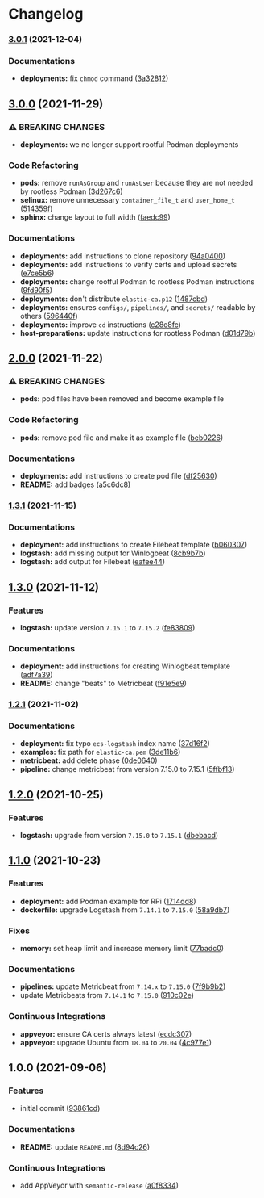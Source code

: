 # Changelog

### [3.0.1](https://github.com/extra2000/elastic-logstash-pod/compare/v3.0.0...v3.0.1) (2021-12-04)


### Documentations

* **deployments:** fix `chmod` command ([3a32812](https://github.com/extra2000/elastic-logstash-pod/commit/3a3281242b9e95752722349edf799327fb4d0ca9))

## [3.0.0](https://github.com/extra2000/elastic-logstash-pod/compare/v2.0.0...v3.0.0) (2021-11-29)


### ⚠ BREAKING CHANGES

* **deployments:** we no longer support rootful Podman deployments

### Code Refactoring

* **pods:** remove `runAsGroup` and `runAsUser` because they are not needed by rootless Podman ([3d267c6](https://github.com/extra2000/elastic-logstash-pod/commit/3d267c6631880ef2540a1898a48d6621b9510ed2))
* **selinux:** remove unnecessary `container_file_t` and `user_home_t` ([514359f](https://github.com/extra2000/elastic-logstash-pod/commit/514359f983d2b7839aa52070dadb20a9fbed7b79))
* **sphinx:** change layout to full width ([faedc99](https://github.com/extra2000/elastic-logstash-pod/commit/faedc99fa9c837815e8f771e4ca6391194c43a31))


### Documentations

* **deployments:** add instructions to clone repository ([94a0400](https://github.com/extra2000/elastic-logstash-pod/commit/94a04001f9ca0f52917a86c827e5f36778f87f3d))
* **deployments:** add instructions to verify certs and upload secrets ([e7ce5b6](https://github.com/extra2000/elastic-logstash-pod/commit/e7ce5b6242f9034ac63153f3add6e365c95b22b8))
* **deployments:** change rootful Podman to rootless Podman instructions ([9fd90f5](https://github.com/extra2000/elastic-logstash-pod/commit/9fd90f57ba88f48d471415d7ee816938188f0afa))
* **deployments:** don't distribute `elastic-ca.p12` ([1487cbd](https://github.com/extra2000/elastic-logstash-pod/commit/1487cbd3f813218e466eb56f9ed3ca0cdceeb0e2))
* **deployments:** ensures `configs/`, `pipelines/`, and `secrets/` readable by others ([596440f](https://github.com/extra2000/elastic-logstash-pod/commit/596440f9d8989203590abd3a623af58bb5c264c5))
* **deployments:** improve `cd` instructions ([c28e8fc](https://github.com/extra2000/elastic-logstash-pod/commit/c28e8fc755de08fac6168e0cba0a72f8c1f36968))
* **host-preparations:** update instructions for rootless Podman ([d01d79b](https://github.com/extra2000/elastic-logstash-pod/commit/d01d79bda9d7b4d8c1a7c8f28ef997f1f5fa57f7))

## [2.0.0](https://github.com/extra2000/elastic-logstash-pod/compare/v1.3.1...v2.0.0) (2021-11-22)


### ⚠ BREAKING CHANGES

* **pods:** pod files have been removed and become example file

### Code Refactoring

* **pods:** remove pod file and make it as example file ([beb0226](https://github.com/extra2000/elastic-logstash-pod/commit/beb02268d658491a368793769f9e010a078ba929))


### Documentations

* **deployments:** add instructions to create pod file ([df25630](https://github.com/extra2000/elastic-logstash-pod/commit/df25630a49cc2632e0a62eee1a9ce6e68b53c9cf))
* **README:** add badges ([a5c6dc8](https://github.com/extra2000/elastic-logstash-pod/commit/a5c6dc8d3010b5eb6d3b32f4fedeb9e1daeca75f))

### [1.3.1](https://github.com/extra2000/elastic-logstash-pod/compare/v1.3.0...v1.3.1) (2021-11-15)


### Documentations

* **deployment:** add instructions to create Filebeat template ([b060307](https://github.com/extra2000/elastic-logstash-pod/commit/b060307974f4b634d208e07a8e5771541f8f5004))
* **logstash:** add missing output for Winlogbeat ([8cb9b7b](https://github.com/extra2000/elastic-logstash-pod/commit/8cb9b7b6478aac719b63c7d29233f806d8c0cb21))
* **logstash:** add output for Filebeat ([eafee44](https://github.com/extra2000/elastic-logstash-pod/commit/eafee447eb00144259078e04511c850d45781e7c))

## [1.3.0](https://github.com/extra2000/elastic-logstash-pod/compare/v1.2.1...v1.3.0) (2021-11-12)


### Features

* **logstash:** update version `7.15.1` to `7.15.2` ([fe83809](https://github.com/extra2000/elastic-logstash-pod/commit/fe838093f58e7ff3974864666e1bbeedaba195a3))


### Documentations

* **deployment:** add instructions for creating Winlogbeat template ([adf7a39](https://github.com/extra2000/elastic-logstash-pod/commit/adf7a39267400b788f0ca7acc2c2a26a8ead3ead))
* **README:** change "beats" to Metricbeat ([f91e5e9](https://github.com/extra2000/elastic-logstash-pod/commit/f91e5e99ef4067775c8b43fecce891509c891d33))

### [1.2.1](https://github.com/extra2000/elastic-logstash-pod/compare/v1.2.0...v1.2.1) (2021-11-02)


### Documentations

* **deployment:** fix typo `ecs-logstash` index name ([37d16f2](https://github.com/extra2000/elastic-logstash-pod/commit/37d16f2234e6b676ab0539b21defc1898a312c17))
* **examples:** fix path for `elastic-ca.pem` ([3de11b6](https://github.com/extra2000/elastic-logstash-pod/commit/3de11b6ed15049ba5aea858bccc3ed8900b1fe12))
* **metricbeat:** add delete phase ([0de0640](https://github.com/extra2000/elastic-logstash-pod/commit/0de0640e6590965097e15eb214556c46ebe32594))
* **pipeline:** change metricbeat from version 7.15.0 to 7.15.1 ([5ffbf13](https://github.com/extra2000/elastic-logstash-pod/commit/5ffbf133e4c10e612aac123ceb15704feed6b29c))

## [1.2.0](https://github.com/extra2000/elastic-logstash-pod/compare/v1.1.0...v1.2.0) (2021-10-25)


### Features

* **logstash:** upgrade from version `7.15.0` to `7.15.1` ([dbebacd](https://github.com/extra2000/elastic-logstash-pod/commit/dbebacd26fe5c781654a5f4f90a361e20c512e35))

## [1.1.0](https://github.com/extra2000/elastic-logstash-pod/compare/v1.0.0...v1.1.0) (2021-10-23)


### Features

* **deployment:** add Podman example for RPi ([1714dd8](https://github.com/extra2000/elastic-logstash-pod/commit/1714dd8fa95fbf647c6d61a3274091190122069f))
* **dockerfile:** upgrade Logstash from `7.14.1` to `7.15.0` ([58a9db7](https://github.com/extra2000/elastic-logstash-pod/commit/58a9db780f118f30b6517f0a3fc052edc4236a4f))


### Fixes

* **memory:** set heap limit and increase memory limit ([77badc0](https://github.com/extra2000/elastic-logstash-pod/commit/77badc085870ca9407bd141689a47353bb0d1a6d))


### Documentations

* **pipelines:** update Metricbeat from `7.14.x` to `7.15.0` ([7f9b9b2](https://github.com/extra2000/elastic-logstash-pod/commit/7f9b9b2dbbebd3b909b376ff877beda1985251c6))
* update Metricbeats from `7.14.1` to `7.15.0` ([910c02e](https://github.com/extra2000/elastic-logstash-pod/commit/910c02e55bb4a24f1ef1332f12464ac7b394a98d))


### Continuous Integrations

* **appveyor:** ensure CA certs always latest ([ecdc307](https://github.com/extra2000/elastic-logstash-pod/commit/ecdc307762aeebd0fc51e9ab83a88f452564158c))
* **appveyor:** upgrade Ubuntu from `18.04` to `20.04` ([4c977e1](https://github.com/extra2000/elastic-logstash-pod/commit/4c977e17827d91ac4dbf1276f3c2183ab17d94e6))

## 1.0.0 (2021-09-06)


### Features

* initial commit ([93861cd](https://github.com/extra2000/elastic-logstash-pod/commit/93861cda57ff00bc8423140a54b09eda7b1572ed))


### Documentations

* **README:** update `README.md` ([8d94c26](https://github.com/extra2000/elastic-logstash-pod/commit/8d94c26f361901e2fb63c5de3b73e623d3d1d648))


### Continuous Integrations

* add AppVeyor with `semantic-release` ([a0f8334](https://github.com/extra2000/elastic-logstash-pod/commit/a0f833415ba9034aa71a163d4869b5515484e39f))
